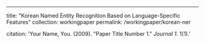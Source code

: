 ---
title: "Korean Named Entity Recognition Based on Language-Specific Features"
collection: workingpaper
permalink: /workingpaper/korean-ner

citation: 'Your Name, You. (2009). &quot;Paper Title Number 1.&quot; <i>Journal 1</i>. 1(1).'
